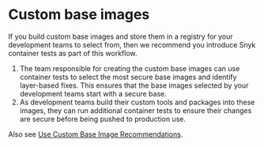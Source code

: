 # Custom base images

If you build custom base images and store them in a registry for your development teams to select from, then we recommend you introduce Snyk container tests as part of this workflow.

1. The team responsible for creating the custom base images can use container tests to select the most secure base images and identify layer-based fixes. This ensures that the base images selected by your development teams start with a secure base.
2. As development teams build their custom tools and packages into these images, they can run additional container tests to ensure their changes are secure before being pushed to production use.&#x20;

Also see [Use Custom Base Image Recommendations](../../../scan-using-snyk/snyk-container/use-snyk-container-from-the-web-ui/use-custom-base-image-recommendations/).
